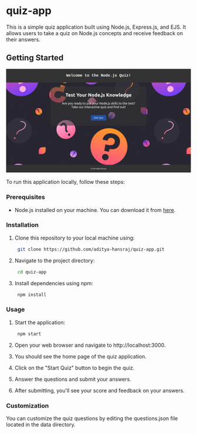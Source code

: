 # quiz-app

This is a simple quiz application built using Node.js, Express.js, and EJS. It allows users to take a quiz on Node.js concepts and receive feedback on their answers.

## Getting Started

![Screenshot of Home Page](/files/screenshots/homepage.png)

To run this application locally, follow these steps:

### Prerequisites

- Node.js installed on your machine. You can download it from [here](https://nodejs.org/).

### Installation

1. Clone this repository to your local machine using:

   ```bash
    git clone https://github.com/aditya-hansraj/quiz-app.git
2. Navigate to the project directory:
   ```bash
    cd quiz-app
3. Install dependencies using npm:
   ```bash
    npm install

### Usage

1. Start the application:
   ```bash
    npm start
2. Open your web browser and navigate to http://localhost:3000.

3. You should see the home page of the quiz application.

4. Click on the "Start Quiz" button to begin the quiz.

5. Answer the questions and submit your answers.

6. After submitting, you'll see your score and feedback on your answers.

### Customization

   You can customize the quiz questions by editing the questions.json file located in the data directory.
